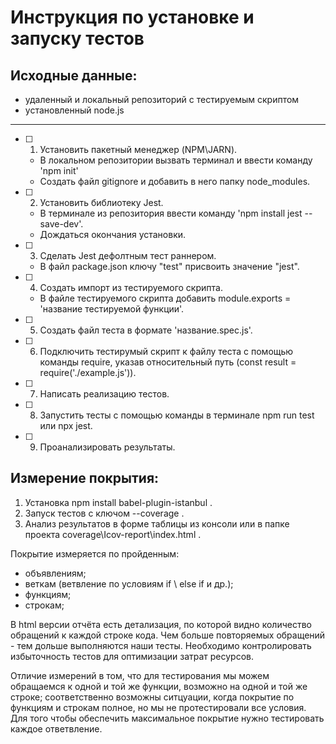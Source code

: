 # Инструкция по установке и запуску тестов

## Исходные данные:
- удаленный и локальный репозиторий с тестируемым скриптом
- установленный node.js

---

- [ ] 1. Установить пакетный менеджер (NPM\JARN).
    - В локальном репозитории вызвать терминал и ввести команду 'npm init'
    - Создать файл gitignore и добавить в него папку node_modules. 

- [ ] 2. Установить библиотеку Jest.
    - В терминале из репозитория ввести команду 'npm install jest --save-dev'.
    - Дождаться окончания установки.

- [ ] 3. Сделать Jest дефолтным тест раннером.
    - В файл package.json ключу "test" присвоить значение "jest".
    
- [ ] 4. Создать импорт из тестируемого скрипта.
    - В файле тестируемого скрипта добавить module.exports = 'название тестируемой функции'.

- [ ] 5. Создать файл теста в формате 'название.spec.js'.

- [ ] 6. Подключить тестирумый скрипт к файлу теста с помощью команды require, указав относительный путь (const result = require('./example.js')).    

- [ ] 7. Написать реализацию тестов. 

- [ ] 8. Запустить тесты с помощью команды в терминале npm run test или npx jest.

- [ ] 9. Проанализировать результаты.

## Измерение покрытия:

1. Установка npm install babel-plugin-istanbul .
2. Запуск тестов с ключом --coverage .
3. Анализ результатов в форме таблицы из консоли или в папке проекта coverage\Icov-report\index.html .

Покрытие измеряется по пройденным:
- объявлениям;
- веткам (ветвление по условиям if \ else if и др.);
- функциям;
- строкам;

В html версии отчёта есть детализация, по которой видно количество обращений к каждой строке кода.
Чем больше повторяемых обращений - тем дольше выполняются наши тесты.
Необходимо контролировать избыточность тестов для оптимизации затрат ресурсов.

Отличие измерений в том, что для тестирования мы можем обращаемся к одной и той же функции, возможно на одной и той же строке; соответственно возможны ситцуации, когда покрытие по функциям и строкам полное, но мы не протестировали все условия. 
Для того чтобы обеспечить максимальное покрытие нужно тестировать каждое ответвление.
